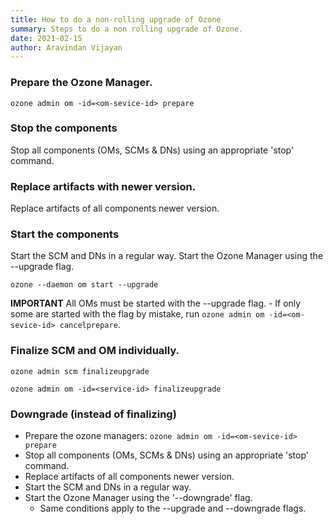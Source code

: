 ```yaml
---
title: How to do a non-rolling upgrade of Ozone 
summary: Steps to do a non rolling upgrade of Ozone.
date: 2021-02-15
author: Aravindan Vijayan 
---
```

<!--
  Licensed under the Apache License, Version 2.0 (the "License");
  you may not use this file except in compliance with the License.
  You may obtain a copy of the License at

   http://www.apache.org/licenses/LICENSE-2.0

  Unless required by applicable law or agreed to in writing, software
  distributed under the License is distributed on an "AS IS" BASIS,
  WITHOUT WARRANTIES OR CONDITIONS OF ANY KIND, either express or implied.
  See the License for the specific language governing permissions and
  limitations under the License. See accompanying LICENSE file.
-->

### Prepare the Ozone Manager.
 
    ozone admin om -id=<om-sevice-id> prepare

### Stop the components
Stop all components (OMs, SCMs & DNs) using an appropriate 'stop' command.

### Replace artifacts with newer version.
Replace artifacts of all components newer version.

### Start the components
Start the SCM and DNs in a regular way.
Start the Ozone Manager using the --upgrade flag.
 
    ozone --daemon om start --upgrade

**IMPORTANT** All OMs must be started with the --upgrade flag.
    - If only some are started with the flag by mistake, run `ozone admin om -id=<om-sevice-id> cancelprepare`.

### Finalize SCM and OM individually.
 
    ozone admin scm finalizeupgrade

    ozone admin om -id=<service-id> finalizeupgrade

### Downgrade (instead of finalizing)
 - Prepare the ozone managers: `ozone admin om -id=<om-sevice-id> prepare`
 - Stop all components (OMs, SCMs & DNs) using an appropriate 'stop' command.
 - Replace artifacts of all components newer version.
 - Start the SCM and DNs in a regular way.
 - Start the Ozone Manager using the '--downgrade' flag.
    - Same conditions apply to the --upgrade and --downgrade flags.

 
